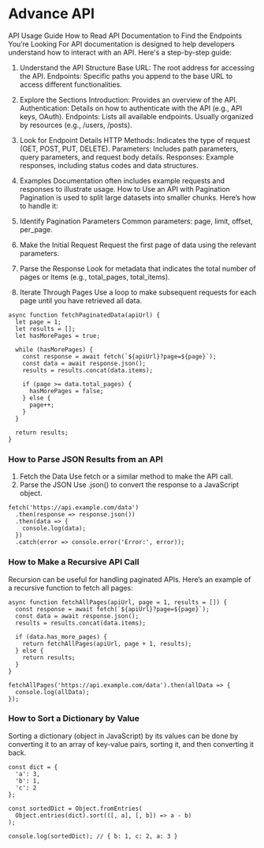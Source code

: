# Advance API

API Usage Guide
How to Read API Documentation to Find the Endpoints You’re Looking For
API documentation is designed to help developers understand how to interact with an API. Here's a step-by-step guide:

1. Understand the API Structure
Base URL: The root address for accessing the API.
Endpoints: Specific paths you append to the base URL to access different functionalities.
2. Explore the Sections
Introduction: Provides an overview of the API.
Authentication: Details on how to authenticate with the API (e.g., API keys, OAuth).
Endpoints: Lists all available endpoints. Usually organized by resources (e.g., /users, /posts).
3. Look for Endpoint Details
HTTP Methods: Indicates the type of request (GET, POST, PUT, DELETE).
Parameters: Includes path parameters, query parameters, and request body details.
Responses: Example responses, including status codes and data structures.
4. Examples
Documentation often includes example requests and responses to illustrate usage.
How to Use an API with Pagination
Pagination is used to split large datasets into smaller chunks. Here’s how to handle it:

1. Identify Pagination Parameters
Common parameters: page, limit, offset, per_page.
2. Make the Initial Request
Request the first page of data using the relevant parameters.
3. Parse the Response
Look for metadata that indicates the total number of pages or items (e.g., total_pages, total_items).
4. Iterate Through Pages
Use a loop to make subsequent requests for each page until you have retrieved all data.
```
async function fetchPaginatedData(apiUrl) {
  let page = 1;
  let results = [];
  let hasMorePages = true;

  while (hasMorePages) {
    const response = await fetch(`${apiUrl}?page=${page}`);
    const data = await response.json();
    results = results.concat(data.items);

    if (page >= data.total_pages) {
      hasMorePages = false;
    } else {
      page++;
    }
  }

  return results;
}
```

### How to Parse JSON Results from an API
1. Fetch the Data
Use fetch or a similar method to make the API call.
2. Parse the JSON
Use .json() to convert the response to a JavaScript object.
```
fetch('https://api.example.com/data')
  .then(response => response.json())
  .then(data => {
    console.log(data);
  })
  .catch(error => console.error('Error:', error));
```

### How to Make a Recursive API Call
Recursion can be useful for handling paginated APIs. Here’s an example of a recursive function to fetch all pages:

```
async function fetchAllPages(apiUrl, page = 1, results = []) {
  const response = await fetch(`${apiUrl}?page=${page}`);
  const data = await response.json();
  results = results.concat(data.items);

  if (data.has_more_pages) {
    return fetchAllPages(apiUrl, page + 1, results);
  } else {
    return results;
  }
}

fetchAllPages('https://api.example.com/data').then(allData => {
  console.log(allData);
});
```

### How to Sort a Dictionary by Value
Sorting a dictionary (object in JavaScript) by its values can be done by converting it to an array of key-value pairs, sorting it, and then converting it back.

```
const dict = {
  'a': 3,
  'b': 1,
  'c': 2
};

const sortedDict = Object.fromEntries(
  Object.entries(dict).sort(([, a], [, b]) => a - b)
);

console.log(sortedDict); // { b: 1, c: 2, a: 3 }
```
